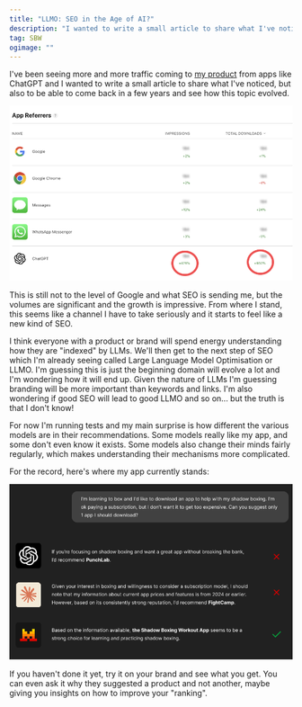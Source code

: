 ```yaml
---
title: "LLMO: SEO in the Age of AI?"
description: "I wanted to write a small article to share what I've noticed about LLMO and to be able to come back to it in years and see how it evolved."
tag: SBW
ogimage: ""
---
```


I've been seeing more and more traffic coming to [my product](https://shadowboxingapp.com/) from apps like ChatGPT and I wanted to write a small article to share what I've noticed, but also to be able to come back in a few years and see how this topic evolved.

<div class="image-wrapper image-80" style="text-align: center"><img src="/assets/blog/chatgpt.png" alt="LLMO"/></div>

This is still not to the level of Google and what SEO is sending me, but the volumes are significant and the growth is impressive. From where I stand, this seems like a channel I have to take seriously and it starts to feel like a new kind of SEO.

I think everyone with a product or brand will spend energy understanding how they are "indexed" by LLMs. We'll then get to the next step of SEO which I'm already seeing called Large Language Model Optimisation or LLMO. I'm guessing this is just the beginning domain will evolve a lot and I'm wondering how it will end up. Given the nature of LLMs I'm guessing branding will be more important than keywords and links. I'm also wondering if good SEO will lead to good LLMO and so on... but the truth is that I don't know!

For now I'm running tests and my main surprise is how different the various models are in their recommendations. Some models really like my app, and some don't even know it exists. Some models also change their minds fairly regularly, which makes understanding their mechanisms more complicated.

For the record, here's where my app currently stands:

<div class="image-wrapper image-90" style="text-align: center"><img src="/assets/blog/llmo.png" alt="LLMO"/></div>

If you haven't done it yet, try it on your brand and see what you get. You can even ask it why they suggested a product and not another, maybe giving you insights on how to improve your "ranking". 

